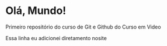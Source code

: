 # Olá, Mundo!

 Primeiro repositório do curso de Git e Github do Curso em Video
 
Essa linha eu adicionei diretamento nosite
